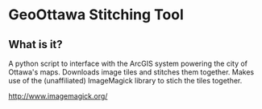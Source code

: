 GeoOttawa Stitching Tool
========================

What is it?
-----------

A python script to interface with the ArcGIS system powering the city of Ottawa's maps. Downloads image tiles and stitches them together. Makes use of the (unaffiliated) ImageMagick library to stich the tiles together.

http://www.imagemagick.org/

